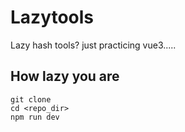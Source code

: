 # Lazytools
Lazy hash tools? just practicing vue3.....

## How lazy you are
```
git clone
cd <repo_dir>
npm run dev
```